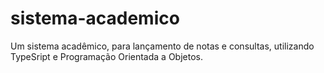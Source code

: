 # sistema-academico
Um sistema acadêmico, para lançamento de notas e consultas, utilizando TypeSript e Programação Orientada a Objetos.

